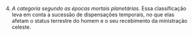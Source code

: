 ﻿4. *A categoria segundo as épocas mortais planetárias.* Essa classificação leva em conta a sucessão de dispensações temporais, no que elas afetam o status terrestre do homem e o seu recebimento da ministração celeste.